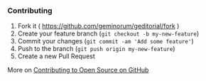 ### Contributing

1. Fork it ( https://github.com/geminorum/geditorial/fork )
2. Create your feature branch (`git checkout -b my-new-feature`)
3. Commit your changes (`git commit -am 'Add some feature'`)
4. Push to the branch (`git push origin my-new-feature`)
5. Create a new Pull Request

More on [Contributing to Open Source on GitHub](https://guides.github.com/activities/contributing-to-open-source/)
